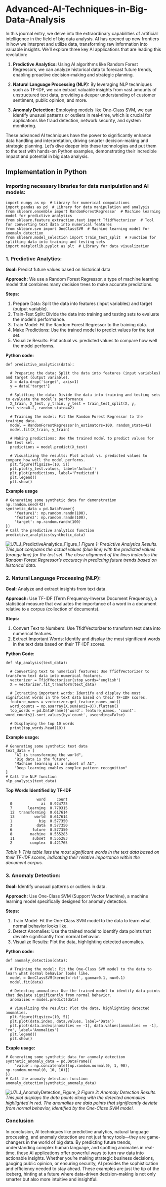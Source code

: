# Advanced-AI-Techniques-in-Big-Data-Analysis

In this journal entry, we delve into the extraordinary capabilities of artificial intelligence in the field of big data analysis. AI has opened up new frontiers in how we interpret and utilize data, transforming raw information into valuable insights. We’ll explore three key AI applications that are leading this revolution:

1.	**Predictive Analytics:** Using AI algorithms like Random Forest Regressors, we can analyze historical data to forecast future trends, enabling proactive decision-making and strategic planning.
  
2.	**Natural Language Processing (NLP):** By leveraging NLP techniques such as TF-IDF, we can extract valuable insights from vast amounts of unstructured text data, providing a deeper understanding of customer sentiment, public opinion, and more.
  
3.	**Anomaly Detection:** Employing models like One-Class SVM, we can identify unusual patterns or outliers in real-time, which is crucial for applications like fraud detection, network security, and system monitoring.

These advanced AI techniques have the power to significantly enhance data handling and interpretation, driving smarter decision-making and strategic planning. Let’s dive deeper into these technologies and put them to the test with hands-on Python examples, demonstrating their incredible impact and potential in big data analysis.

## Implementation in Python

### Importing necessary libraries for data manipulation and AI models:
  
    import numpy as np  # Library for numerical computations
    import pandas as pd  # Library for data manipulation and analysis
    from sklearn.ensemble import RandomForestRegressor  # Machine learning model for predictive analytics
    from sklearn.feature_extraction.text import TfidfVectorizer  # Tool for converting text data into numerical features
    from sklearn.svm import OneClassSVM  # Machine learning model for anomaly detection
    from sklearn.model_selection import train_test_split  # Function for splitting data into training and testing sets
    import matplotlib.pyplot as plt  # Library for data visualization

### 1.	Predictive Analytics:

  **Goal:** Predict future values based on historical data.
  
  **Approach:** We use a Random Forest Regressor, a type of machine learning model that combines many decision trees to make accurate predictions.
  
  **Steps:**
  1.	Prepare Data: Split the data into features (input variables) and target (output variable).
  2.	Train-Test Split: Divide the data into training and testing sets to evaluate the model’s performance.
  3.	Train Model: Fit the Random Forest Regressor to the training data.
  4.	Make Predictions: Use the trained model to predict values for the test set.
  5.	Visualize Results: Plot actual vs. predicted values to compare how well the model performs.

  **Python code:**

    def predictive_analytics(data):
      
      # Preparing the data: Split the data into features (input variables) and target (output variable).
      X = data.drop('target', axis=1)
      y = data['target']
      
      # Splitting the data: Divide the data into training and testing sets to evaluate the model’s performance
      X_train, X_test, y_train, y_test = train_test_split(X, y, test_size=0.2, random_state=42)
      
      # Training the model: Fit the Random Forest Regressor to the training data.
      model = RandomForestRegressor(n_estimators=100, random_state=42)
      model.fit(X_train, y_train)
      
      # Making predictions: Use the trained model to predict values for the test set.
      predictions = model.predict(X_test)
      
      # Visualizing the results: Plot actual vs. predicted values to compare how well the model performs.
      plt.figure(figsize=(10, 5))
      plt.plot(y_test.values, label='Actual')
      plt.plot(predictions, label='Predicted')
      plt.legend()
      plt.show()

  **Example usage**
  
    # Generating some synthetic data for demonstration
    np.random.seed(42)
    synthetic_data = pd.DataFrame({
        'feature1': np.random.randn(100),
        'feature2': np.random.randn(100),
        'target': np.random.randn(100)
    })
    # Call the predictive analytics function
    predictive_analytics(synthetic_data)

![U7LJ_PredictiveAnalytics_Figure_1](https://github.com/user-attachments/assets/056d4d56-e0a0-4408-b948-557a76835970)
*Figure 1: Predictive Analytics Results. This plot compares the actual values (blue line) with the predicted values (orange line) for the test set. The close alignment of the lines indicates the Random Forest Regressor’s accuracy in predicting future trends based on historical data.*


 
### 2.	Natural Language Processing (NLP):
	
  **Goal:** Analyze and extract insights from text data.
  
  **Approach:** Use TF-IDF (Term Frequency-Inverse Document Frequency), a statistical measure that evaluates the importance of a word in a document relative to a corpus (collection of documents).
  
  **Steps:**
  1.	Convert Text to Numbers: Use TfidfVectorizer to transform text data into numerical features.
  2.	Extract Important Words: Identify and display the most significant words in the text data based on their TF-IDF scores.
   
  **Python Code:**
    
    def nlp_analysis(text_data):
      
      # Converting text to numerical features: Use TfidfVectorizer to transform text data into numerical features.
      vectorizer = TfidfVectorizer(stop_words='english')
      X = vectorizer.fit_transform(text_data)
      
      # Extracting important words: Identify and display the most significant words in the text data based on their TF-IDF scores.
      feature_names = vectorizer.get_feature_names_out()
      word_counts = np.asarray(X.sum(axis=0)).flatten()
      top_words = pd.DataFrame({'word': feature_names, 'count': word_counts}).sort_values(by='count', ascending=False)
      
      # Displaying the top 10 words
      print(top_words.head(10))

  **Example usage:**

    # Generating some synthetic text data
    text_data = [
        "AI is transforming the world",
        "Big data is the future",
        "Machine learning is a subset of AI",
        "Deep learning enables complex pattern recognition"
    ]
    # Call the NLP function
    nlp_analysis(text_data)

  **Top Words Identified by TF-IDF**
  
                  word     count
      0             ai  0.924725
      7       learning  0.770315
      12  transforming  0.617614
      13         world  0.617614
      1            big  0.577350
      3           data  0.577350
      6         future  0.577350
      8        machine  0.555283
      11        subset  0.555283
      2        complex  0.421765
 *Table 1: This table lists the most significant words in the text data based on their TF-IDF scores, indicating their relative importance within the document corpus.*
 
### 3.	Anomaly Detection:
 
  **Goal:** Identify unusual patterns or outliers in data.
  
  **Approach:** Use One-Class SVM (Support Vector Machine), a machine learning model specifically designed for anomaly detection.
  
  **Steps:**
  1.	Train Model: Fit the One-Class SVM model to the data to learn what normal behavior looks like.
  2.	Detect Anomalies: Use the trained model to identify data points that deviate significantly from normal behavior.
  3.	Visualize Results: Plot the data, highlighting detected anomalies.

  **Python code:**
      
    def anomaly_detection(data):
        
      # Training the model: Fit the One-Class SVM model to the data to learn what normal behavior looks like.
      model = OneClassSVM(kernel='rbf', gamma=0.1, nu=0.1)
      model.fit(data)
        
      # Detecting anomalies: Use the trained model to identify data points that deviate significantly from normal behavior.
      anomalies = model.predict(data)  
      
      # Visualizing the results: Plot the data, highlighting detected anomalies.
      plt.figure(figsize=(10, 5))
      plt.plot(data.index, data.values, label='Data')
      plt.plot(data.index[anomalies == -1], data.values[anomalies == -1], 'ro', label='Anomalies')
      plt.legend()
      plt.show()

  **Exaple usage:**

    # Generating some synthetic data for anomaly detection
    synthetic_anomaly_data = pd.DataFrame({
        'value': np.concatenate([np.random.normal(0, 1, 90), np.random.normal(0, 10, 10)])
    })
    # Call the anomaly detection function
    anomaly_detection(synthetic_anomaly_data)

![U7LJ_AnomalyDetection_Figure_2](https://github.com/user-attachments/assets/46bf8d3b-b3b4-488e-931d-c1062dc925cd)
*Figure 2: Anomaly Detection Results. This plot displays the data points along with the detected anomalies highlighted in red. The anomalies are data points that significantly deviate from normal behavior, identified by the One-Class SVM model.*


### Conclusion

In conclusion, AI techniques like predictive analytics, natural language processing, and anomaly detection are not just fancy tools—they are game-changers in the world of big data. By predicting future trends, understanding complex human language, and spotting anomalies in real-time, these AI applications offer powerful ways to turn raw data into actionable insights. Whether you’re making strategic business decisions, gauging public opinion, or ensuring security, AI provides the sophistication and efficiency needed to stay ahead. These examples are just the tip of the iceberg, hinting at a future where data-driven decision-making is not only smarter but also more intuitive and insightful.
